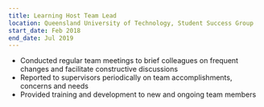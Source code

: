 ```yaml
---
title: Learning Host Team Lead
location: Queensland University of Technology, Student Success Group
start_date: Feb 2018
end_date: Jul 2019
---
```


 * Conducted regular team meetings to brief colleagues on frequent changes and facilitate constructive discussions
 * Reported to supervisors periodically on team accomplishments, concerns and needs
 * Provided training and development to new and ongoing team members

